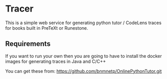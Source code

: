 # Tracer

This is a simple web service for generating python tutor / CodeLens traces for books built in PreTeXt or Runestone.

## Requirements

If you want to run your own then you are going to have to install the docker images for
generating traces in Java and C/C++

You can get these from: https://github.com/bnmnetp/OnlinePythonTutor.git
